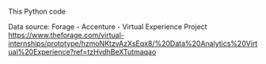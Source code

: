 This Python code 

Data source: Forage - Accenture - Virtual Experience Project
https://www.theforage.com/virtual-internships/prototype/hzmoNKtzvAzXsEqx8/%20Data%20Analytics%20Virtual%20Experience?ref=tzHvdhBeXTutmaqao
